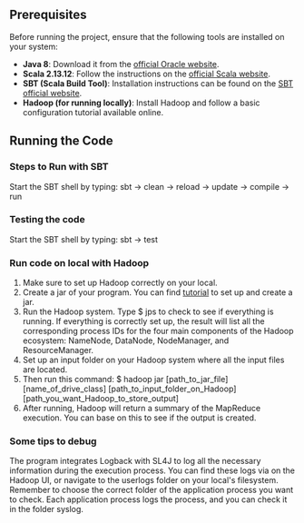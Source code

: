 ## Prerequisites

Before running the project, ensure that the following tools are installed on your system:

- **Java 8**: Download it from the [official Oracle website](https://www.oracle.com/java/technologies/javase-jdk8-downloads.html).
- **Scala 2.13.12**: Follow the instructions on the [official Scala website](https://www.scala-lang.org/download/).
- **SBT (Scala Build Tool)**: Installation instructions can be found on the [SBT official website](https://www.scala-sbt.org/download.html).
- **Hadoop (for running locally)**: Install Hadoop and follow a basic configuration tutorial available online.

## Running the Code

### Steps to Run with SBT
Start the SBT shell by typing: sbt -> clean -> reload -> update -> compile -> run

### Testing the code
Start the SBT shell by typing: sbt -> test

### Run code on local with Hadoop
1. Make sure to set up Hadoop correctly on your local.
2. Create a jar of your program. You can find [tutorial](https://www.baeldung.com/scala/sbt-fat-jar) to set up and create a jar.
3. Run the Hadoop system. Type $ jps to check to see if everything is running. If everything is correctly set up, the result will list all the corresponding process IDs for the four main components of the Hadoop ecosystem: NameNode, DataNode, NodeManager, and ResourceManager. 
4. Set up an input folder on your Hadoop system where all the input files are located.
5. Then run this command: $ hadoop jar [path_to_jar_file] [name_of_drive_class] [path_to_input_folder_on_Hadoop] [path_you_want_Hadoop_to_store_output]
6. After running, Hadoop will return a summary of the MapReduce execution. You can base on this to see if the output is created.

### Some tips to debug
The program integrates Logback with SL4J to log all the necessary information during the execution process. You can find these logs via on the Hadoop UI, or navigate to the userlogs folder on your local's filesystem. Remember to choose the correct folder of the application process you want to check. Each application process logs the process, and you can check it in the folder syslog.
